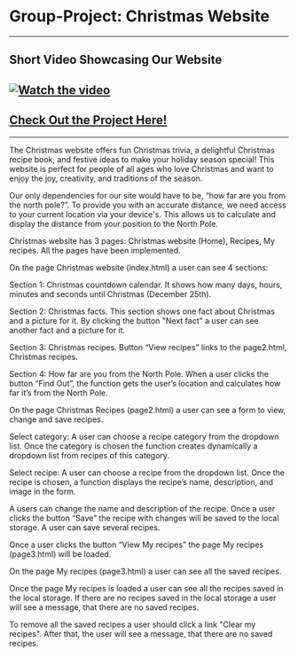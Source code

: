 # **Group-Project: Christmas Website**  
---
## **Short Video Showcasing Our Website**  

[![Watch the video](https://img.youtube.com/vi/4ilDSuqqBis/0.jpg)](https://www.youtube.com/watch?v=4ilDSuqqBis)  
--
## [**Check Out the Project Here!**](https://github.com/users/IuliiaBazhutina/projects/2)  
---

The Christmas website offers fun Christmas trivia, a delightful Christmas recipe book, and festive ideas to make your holiday season special! This website is perfect for people of all ages who love Christmas and want to enjoy the joy, creativity, and traditions of the season.

Our only dependencies for our site would have to be, “how far are you from the north pole?”. To provide you with an accurate distance, we need access to your current location via your device's. This allows us to calculate and display the distance from your position to the North Pole.

Christmas website has 3 pages: Christmas website (Home), Recipes, My recipes. All the pages have been implemented.  

On the page Christmas website (index.html) a user can see 4 sections: 

Section 1: Christmas countdown calendar. It shows how many days, hours, minutes and seconds until Christmas (December 25th). 

Section 2: Christmas facts. This section shows one fact about Christmas and a picture for it.  By clicking the button "Next fact" a user can see another fact and a picture for it. 

Section 3: Christmas recipes. Button “View recipes” links to the page2.html, Christmas recipes. 

Section 4: How far are you from the North Pole. When a user clicks the button “Find Out”, the function gets the user’s location and calculates how far it’s from the North Pole. 
 
On the page Christmas Recipes (page2.html) a user can see a form to view, change and save recipes. 

Select category: A user can choose a recipe category from the dropdown list. Once the category is chosen the function creates dynamically a dropdown list from recipes of this category. 

Select recipe: A user can choose a recipe from the dropdown list. Once the recipe is chosen, a function displays the recipe’s name, description, and image in the form. 

A users can change the name and description of the recipe. 
Once a user clicks the button “Save” the recipe with changes will be saved to the local storage. A user can save several recipes.

Once a user clicks the button “View My recipes” the page My recipes (page3.html) will be loaded. 



On the page My recipes (page3.html) a user can see all the saved recipes. 

Once the page My recipes is loaded a user can see all the recipes saved in the local storage.
If there are no recipes saved in the local storage a user will see a message, that there are no saved recipes.

To remove all the saved recipes a user should click a link "Clear my recipes". After that, the user will see a message, that there are no saved recipes.
